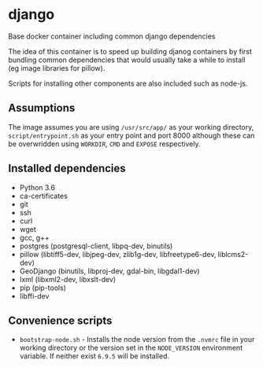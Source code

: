 # django
Base docker container including common django dependencies

The idea of this container is to speed up building djanog containers by first bundling common dependencies 
that would usually take a while to install (eg image libraries for pillow).

Scripts for installing other components are also included such as node-js.

## Assumptions

The image assumes you are using `/usr/src/app/` as your working directory, `script/entrypoint.sh` as your entry point and
port 8000 although these can be overwridden using `WORKDIR`, `CMD` and `EXPOSE` respectively.

## Installed dependencies

* Python 3.6
* ca-certificates
* git
* ssh
* curl
* wget
* gcc, g++
* postgres (postgresql-client, libpq-dev, binutils)
* pillow (libtiff5-dev, libjpeg-dev, zlib1g-dev, libfreetype6-dev, liblcms2-dev)
* GeoDjango (binutils, libproj-dev, gdal-bin, libgdal1-dev)
* lxml (libxml2-dev, libxslt-dev)
* pip (pip-tools)
* libffi-dev

## Convenience scripts

* `bootstrap-node.sh` - Installs the node version from the `.nvmrc` file in your working directory or the version set in the
`NODE_VERSION` environment variable. If neither exist `6.9.5` will be installed.

